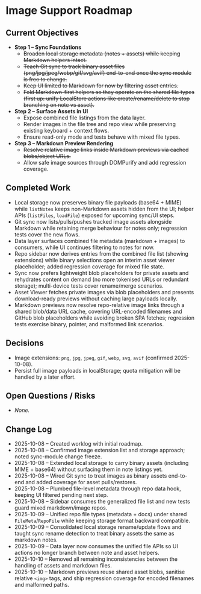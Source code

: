 <!-- Worklog for expanding VibeNote to support image assets -->

# Image Support Roadmap

## Current Objectives

- **Step 1 – Sync Foundations**
  - ~~Broaden local storage metadata (notes + assets) while keeping Markdown helpers intact.~~
  - ~~Teach Git sync to track binary asset files (png/jpg/jpeg/webp/gif/svg/avif) end-to-end once the sync module is free to change.~~
  - ~~Keep UI limited to Markdown for now by filtering asset entries.~~
  - ~~Fold Markdown-first helpers so they operate on the shared file types (first up: unify LocalStore actions like create/rename/delete to stop branching on note vs asset).~~
- **Step 2 – Surface Assets in UI**
  - Expose combined file listings from the data layer.
  - Render images in the file tree and repo view while preserving existing keyboard + context flows.
  - Ensure read-only mode and tests behave with mixed file types.
- **Step 3 – Markdown Preview Rendering**
  - ~~Resolve relative image links inside Markdown previews via cached blobs/object URLs.~~
  - Allow safe image sources through DOMPurify and add regression coverage.

## Completed Work

- Local storage now preserves binary file payloads (base64 + MIME) while `listNotes` keeps non-Markdown assets hidden from the UI; helper APIs (`listFiles`, `loadFile`) exposed for upcoming sync/UI steps.
- Git sync now lists/pulls/pushes tracked image assets alongside Markdown while retaining merge behaviour for notes only; regression tests cover the new flows.
- Data layer surfaces combined file metadata (markdown + images) to consumers, while UI continues filtering to notes for now.
- Repo sidebar now derives entries from the combined file list (showing extensions) while binary selections open an interim asset viewer placeholder; added regression coverage for mixed file state.
- Sync now prefers lightweight blob placeholders for private assets and rehydrates content on demand (no more tokenised URLs or redundant storage); multi-device tests cover rename/merge scenarios.
- Asset Viewer fetches private images via blob placeholders and presents download-ready previews without caching large payloads locally.
- Markdown previews now resolve repo-relative image links through a shared blob/data URL cache, covering URL-encoded filenames and GitHub blob placeholders while avoiding broken SPA fetches; regression tests exercise binary, pointer, and malformed link scenarios.


## Decisions

- Image extensions: `png`, `jpg`, `jpeg`, `gif`, `webp`, `svg`, `avif` (confirmed 2025-10-08).
- Persist full image payloads in localStorage; quota mitigation will be handled by a later effort.

## Open Questions / Risks

- _None._

## Change Log

- 2025-10-08 – Created worklog with initial roadmap.
- 2025-10-08 – Confirmed image extension list and storage approach; noted sync-module change freeze.
- 2025-10-08 – Extended local storage to carry binary assets (including MIME + base64) without surfacing them in note listings yet.
- 2025-10-08 – Wired Git sync to treat images as binary assets end-to-end and added coverage for asset pulls/restores.
- 2025-10-08 – Plumbed file-level metadata through repo data hook, keeping UI filtered pending next step.
- 2025-10-08 – Sidebar consumes the generalized file list and new tests guard mixed markdown/image repos.
- 2025-10-09 – Unified repo file types (metadata + docs) under shared `FileMeta`/`RepoFile` while keeping storage format backward compatible.
- 2025-10-09 – Consolidated local storage rename/update flows and taught sync rename detection to treat binary assets the same as markdown notes.
- 2025-10-09 – Data layer now consumes the unified file APIs so UI actions no longer branch between note and asset helpers.
- 2025-10-10 – Removed all remaining inconsistencies between the handling of assets and markdown files.
- 2025-10-10 – Markdown previews reuse shared asset blobs, sanitise relative `<img>` tags, and ship regression coverage for encoded filenames and malformed paths.
